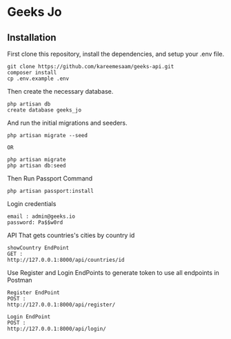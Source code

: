 # Geeks Jo

## Installation

First clone this repository, install the dependencies, and setup your .env file.

```
git clone https://github.com/kareemesaam/geeks-api.git
composer install
cp .env.example .env
```

Then create the necessary database.

```
php artisan db
create database geeks_jo
```

And run the initial migrations and seeders.

```
php artisan migrate --seed

OR

php artisan migrate
php artisan db:seed
```

Then Run Passport Command

```
php artisan passport:install
```

Login credentials

```
email : admin@geeks.io
password: Pa$$w0rd
```

API That gets countries's cities by country id 

```
showCountry EndPoint 
GET : 
http://127.0.0.1:8000/api/countries/id
```


Use Register and Login EndPoints to generate token to use all endpoints in Postman

```
Register EndPoint 
POST : 
http://127.0.0.1:8000/api/register/

Login EndPoint 
POST : 
http://127.0.0.1:8000/api/login/
```
